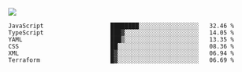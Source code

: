 ![](https://github-profile-summary-cards.vercel.app/api/cards/profile-details?username=igtm&theme=dracula)
<!--START_SECTION:waka-->

```text
JavaScript                   ████████░░░░░░░░░░░░░░░░░   32.46 %
TypeScript                   ███▓░░░░░░░░░░░░░░░░░░░░░   14.05 %
YAML                         ███▒░░░░░░░░░░░░░░░░░░░░░   13.35 %
CSS                          ██░░░░░░░░░░░░░░░░░░░░░░░   08.36 %
XML                          █▓░░░░░░░░░░░░░░░░░░░░░░░   06.94 %
Terraform                    █▓░░░░░░░░░░░░░░░░░░░░░░░   06.69 %
```

<!--END_SECTION:waka-->
